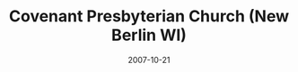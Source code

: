 ---
date: &id001 2007-10-21
end_date: null
location:
  address: Elwood Elementary School, 5900 S. Sunny Slope Road
  city: New Berlin
  state: WI
minister:
- end: 2007-01-01
  name: James Hoekstra
  start: 2002-01-01
  type: Organizing Pastor
- end: null
  name: Frank Marsh
  start: 2008-01-01
  type: Pastor
ministers:
- James Hoekstra
- Frank Marsh
name: Covenant Presbyterian Church
names:
- end: 2007-10-21
  name: Covenant Presbyterian Chapel, OPC
  start: 2002-01-25
- end: null
  name: Covenant Presbyterian Church, OPC
  start: 2007-10-21
origination_date: *id001
raw_data: 'WI

  New Berlin


  Covenant Presbyterian Chapel, OPC  (January 25, 2002-October 21, 2007)

  Covenant Presbyterian Church, OPC  (October 21, 2007- )

  Elwood Elementary School, 5900 S. Sunny Slope Road

  Org. Pastor: James Hoekstra, 2002-7

  Pastor: Frank Marsh, 2008-

  '
received_from: null
states:
- WI
status:
  active: true
  end_date: null
  reason: null
  received_from: null
  withdrawal_to: null
title: Covenant Presbyterian Church (New Berlin WI)
year_established:
- 2007

---